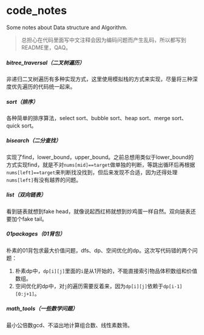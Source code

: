 # code_notes
Some notes about Data structure and Algorithm.

> 总担心在代码里面写中文注释会因为编码问题而产生乱码，所以都写到README里，QAQ。

##### bitree_traversal（二叉树遍历）

非递归二叉树遍历有多种实现方式，这里使用模拟栈的方式来实现，尽量将三种深度优先遍历的代码统一起来。

##### sort（排序）

各种简单的排序算法，select sort、bubble sort、heap sort、merge sort、quick sort。

##### bisearch（二分查找）

实现了find，lower_bound，upper_bound。之前总想用类似于lower_bound的方式实现find，就是不对`nums[mid]==target`做单独的判断，等跳出循环后再根据`nums[left]==target`来判断找没找到，但后来发现不合适，因为还得处理`nums[left]`有没有越界的问题。

##### list（双向链表）

看到链表就想到fake head，就像说起西红柿就想到炒鸡蛋一样自然。双向链表还要加个fake tail。

##### 01packages（01背包）

朴素的01背包求最大价值问题，dfs、dp、空间优化的dp。这次写代码错的两个问题：

1. 朴素dp中，`dp[i][j]`里面的`i`是从1开始的，不能直接索引物品体积数组和价值数组。
2. 空间优化的dp中，对`j`的遍历需要反着来，因为`dp[i][j]`依赖于`dp[i-1][0:j+1]`。

##### math_tools（一些数学问题）

最小公倍数gcd、不溢出地计算组合数、线性素数筛。